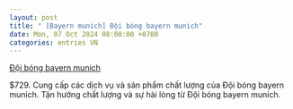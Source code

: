 ```yaml
---
layout: post
title: " [Bayern munich] Đội bóng bayern munich"
date: Mon, 07 Oct 2024 08:00:00 +0700
categories: entries VN
---
```

[Đội bóng bayern munich](https://www.bienphong.com.vn/%C4%90%E1%BB%99i-b%C3%B3ng-bayern-munich.phtm)

$729. Cung cấp các dịch vụ và sản phẩm chất lượng của Đội bóng bayern munich. Tận hưởng chất lượng và sự hài lòng từ Đội bóng bayern munich.

